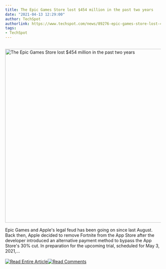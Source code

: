 ```yaml
---
title: The Epic Games Store lost $454 million in the past two years
date: "2021-04-13 12:29:00"
author: TechSpot
authorlink: https://www.techspot.com/news/89276-epic-games-store-lost-454-million-past-two.html
tags:
- TechSpot
---
```

<a href="https://www.techspot.com/news/89276-epic-games-store-lost-454-million-past-two.html" target="_blank"><img src="https://static.techspot.com/images2/news/ts3_thumbs/2021/04/2021-04-12-ts3_thumbs-659.jpg" width="800" height="560" style="padding: 15px 0" title="The Epic Games Store lost $454 million in the past two years" /></a><br />Epic Games and Apple's legal feud has been going on since last August. Back then, Apple decided to remove Fortnite from the App Store after the developer introduced an alternative payment method to bypass the App Store's 30% cut. In preparation for the upcoming trial, scheduled for May 3, 2021,...<br /><br /><a href="https://www.techspot.com/news/89276-epic-games-store-lost-454-million-past-two.html"><img src="https://static.techspot.com/images/rss/rss_buttons_01.png" border="0" alt="Read Entire Article" /></a><a href="https://www.techspot.com/news/89276-epic-games-store-lost-454-million-past-two.html#comments"><img src="https://static.techspot.com/images/rss/rss_buttons_02.png" border="0" alt="Read Comments" /></a><br /><br />